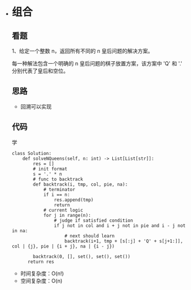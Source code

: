 - # 组合

  ## 看题

  1、给定一个整数 n，返回所有不同的 n 皇后问题的解决方案。

  每一种解法包含一个明确的 n 皇后问题的棋子放置方案，该方案中 'Q' 和 '.' 分别代表了皇后和空位。

  

  ## 思路

  - 回溯可以实现

  ## 代码
  
  学
  
  ```
  class Solution:
      def solveNQueens(self, n: int) -> List[List[str]]:
          res = []
          # init format
          s = '.' * n
          # func to backtrack
          def backtrack(i, tmp, col, pie, na):
              # terminator
              if i == n:
                  res.append(tmp)
                  return
              # current logic
              for j in range(n):
                  # judge if satisfied condition
                  if j not in col and i + j not in pie and i - j not in na:
                      # next should learn
                      backtrack(i+1, tmp + [s[:j] + 'Q' + s[j+1:]], col | {j}, pie | {i + j}, na | {i - j})
          
          backtrack(0, [], set(), set(), set())
        return res
  ```
  
  - 时间复杂度：O(n!)
  - 空间复杂度：O(n)